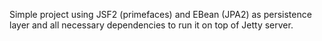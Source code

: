 Simple project using JSF2 (primefaces) and EBean (JPA2) as persistence layer and all necessary dependencies to run it on top of
Jetty server.
